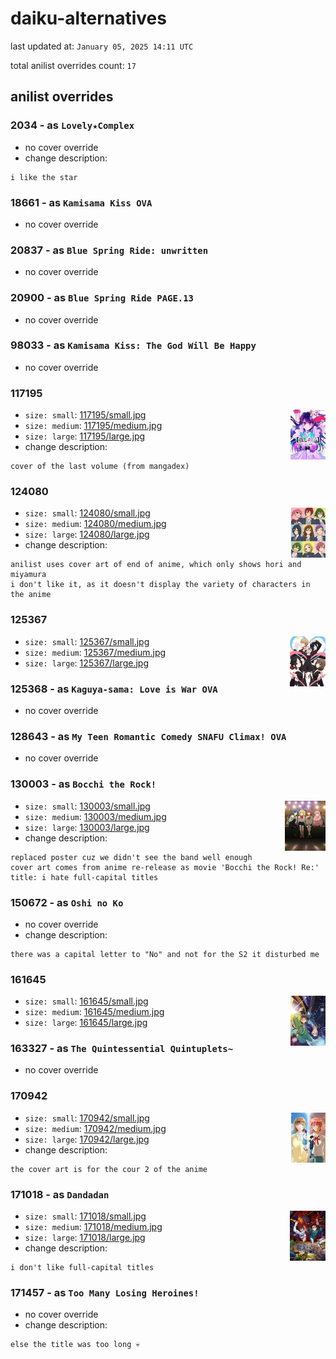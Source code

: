 # daiku-alternatives

last updated at: `January 05, 2025 14:11 UTC`

total anilist overrides count: `17`

## anilist overrides

### 2034 - as `Lovely★Complex`

* no cover override
* change description:
```
i like the star
```

### 18661 - as `Kamisama Kiss OVA`

* no cover override

### 20837 - as `Blue Spring Ride: unwritten`

* no cover override

### 20900 - as `Blue Spring Ride PAGE.13`

* no cover override

### 98033 - as `Kamisama Kiss: The God Will Be Happy`

* no cover override

### 117195

<img align="right" src="117195/small.jpg" height="80px">

* `size: small`: [117195/small.jpg](117195/small.jpg)
* `size: medium`: [117195/medium.jpg](117195/medium.jpg)
* `size: large`: [117195/large.jpg](117195/large.jpg)
* change description:
```
cover of the last volume (from mangadex)
```

### 124080

<img align="right" src="124080/small.jpg" height="80px">

* `size: small`: [124080/small.jpg](124080/small.jpg)
* `size: medium`: [124080/medium.jpg](124080/medium.jpg)
* `size: large`: [124080/large.jpg](124080/large.jpg)
* change description:
```
anilist uses cover art of end of anime, which only shows hori and miyamura
i don't like it, as it doesn't display the variety of characters in the anime
```

### 125367

<img align="right" src="125367/small.jpg" height="80px">

* `size: small`: [125367/small.jpg](125367/small.jpg)
* `size: medium`: [125367/medium.jpg](125367/medium.jpg)
* `size: large`: [125367/large.jpg](125367/large.jpg)

### 125368 - as `Kaguya-sama: Love is War OVA`

* no cover override

### 128643 - as `My Teen Romantic Comedy SNAFU Climax! OVA`

* no cover override

### 130003 - as `Bocchi the Rock!`

<img align="right" src="130003/small.jpg" height="80px">

* `size: small`: [130003/small.jpg](130003/small.jpg)
* `size: medium`: [130003/medium.jpg](130003/medium.jpg)
* `size: large`: [130003/large.jpg](130003/large.jpg)
* change description:
```
replaced poster cuz we didn't see the band well enough
cover art comes from anime re-release as movie 'Bocchi the Rock! Re:'
title: i hate full-capital titles
```

### 150672 - as `Oshi no Ko`

* no cover override
* change description:
```
there was a capital letter to "No" and not for the S2 it disturbed me
```

### 161645

<img align="right" src="161645/small.jpg" height="80px">

* `size: small`: [161645/small.jpg](161645/small.jpg)
* `size: medium`: [161645/medium.jpg](161645/medium.jpg)
* `size: large`: [161645/large.jpg](161645/large.jpg)

### 163327 - as `The Quintessential Quintuplets~`

* no cover override

### 170942

<img align="right" src="170942/small.jpg" height="80px">

* `size: small`: [170942/small.jpg](170942/small.jpg)
* `size: medium`: [170942/medium.jpg](170942/medium.jpg)
* `size: large`: [170942/large.jpg](170942/large.jpg)
* change description:
```
the cover art is for the cour 2 of the anime
```

### 171018 - as `Dandadan`

<img align="right" src="171018/small.jpg" height="80px">

* `size: small`: [171018/small.jpg](171018/small.jpg)
* `size: medium`: [171018/medium.jpg](171018/medium.jpg)
* `size: large`: [171018/large.jpg](171018/large.jpg)
* change description:
```
i don't like full-capital titles
```

### 171457 - as `Too Many Losing Heroines!`

* no cover override
* change description:
```
else the title was too long 💀
```


